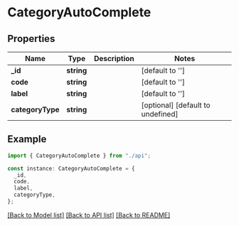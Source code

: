 # CategoryAutoComplete

## Properties

| Name             | Type       | Description | Notes                             |
| ---------------- | ---------- | ----------- | --------------------------------- |
| **\_id**         | **string** |             | [default to '']                   |
| **code**         | **string** |             | [default to '']                   |
| **label**        | **string** |             | [default to '']                   |
| **categoryType** | **string** |             | [optional] [default to undefined] |

## Example

```typescript
import { CategoryAutoComplete } from "./api";

const instance: CategoryAutoComplete = {
  _id,
  code,
  label,
  categoryType,
};
```

[[Back to Model list]](../README.md#documentation-for-models) [[Back to API list]](../README.md#documentation-for-api-endpoints) [[Back to README]](../README.md)
